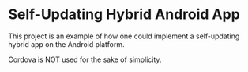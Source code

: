 # Self-Updating Hybrid Android App

This project is an example of how one could implement a self-updating hybrid app on the Android platform.

Cordova is NOT used for the sake of simplicity.
 
